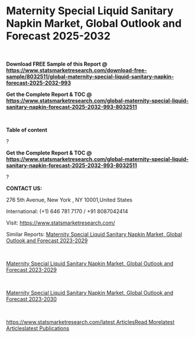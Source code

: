 <h1>Maternity Special Liquid Sanitary Napkin Market, Global Outlook and Forecast 2025-2032</h1><br/><p><strong>Download FREE Sample of this Report @ <a href="https://www.statsmarketresearch.com/download-free-sample/8032511/global-maternity-special-liquid-sanitary-napkin-forecast-2025-2032-993">https://www.statsmarketresearch.com/download-free-sample/8032511/global-maternity-special-liquid-sanitary-napkin-forecast-2025-2032-993</a></strong></p>
 
 
 
 <div><b>Get the Complete Report & TOC @ <a href="https://www.statsmarketresearch.com/global-maternity-special-liquid-sanitary-napkin-forecast-2025-2032-993-8032511">https://www.statsmarketresearch.com/global-maternity-special-liquid-sanitary-napkin-forecast-2025-2032-993-8032511</a></b></div>
 
 
 
 <p><br />
 
 <b>Table of content</b></p>
 
 
 
 <p>? </p>
 
 
 
 <div><b>Get the Complete Report & TOC @ <a href="https://www.statsmarketresearch.com/global-maternity-special-liquid-sanitary-napkin-forecast-2025-2032-993-8032511">https://www.statsmarketresearch.com/global-maternity-special-liquid-sanitary-napkin-forecast-2025-2032-993-8032511</a></b></div>
 
 
 
 <p>? </p>
 
 
 
 <p><b>CONTACT US:</b><br />
 
 276 5th Avenue, New York , NY 10001,United States<br />
 
 International: (+1) 646 781 7170 / +91 8087042414<br />
 
 Visit: <a href="https://www.statsmarketresearch.com/">https://www.statsmarketresearch.com/</a><br />
 
 Similar Reports: <a href="https://www.statsmarketresearch.com/global-maternity-special-liquid-sanitary-napkin-forecast-2025-2032-993-8032511">Maternity Special Liquid Sanitary Napkin Market, Global Outlook and Forecast 2023-2029</a><br />
 
 <br />
 
 <a href="https://www.statsmarketresearch.com/global-maternity-special-liquid-sanitary-napkin-forecast-2025-2032-993-8032511">Maternity Special Liquid Sanitary Napkin Market, Global Outlook and Forecast 2023-2029</a><br />
 
 <br />
 
 <a href="https://www.statsmarketresearch.com/global-maternity-special-liquid-sanitary-napkin-forecast-2025-2032-993-8032511">Maternity Special Liquid Sanitary Napkin Market, Global Outlook and Forecast 2023-2030</a><br />
 
 <br />
 
 <a href="https://gyeongbokgung.com">https://www.statsmarketresearch.com/</a><a href="https://hallyeomaritime.com">latest Articles</a><a href="https://jingwansa.com">Read More</a><a href="https://nguoiviet.jp/">latest Articles</a><a href="https://www.intelmarketresearch.com/">latest Publications</a></p>